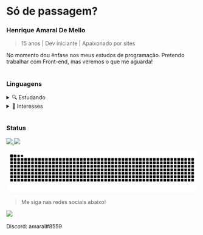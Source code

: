 # Só de passagem?

### Henrique Amaral De Mello
> 15 anos |
> Dev iniciante |
> Apaixonado por sites

No momento dou ênfase nos meus estudos de programação. Pretendo trabalhar com Front-end, mas veremos o que me aguarda!

#

### Linguagens

<details>
  <summary>🔍 Estudando</summary>

- [X] HTML5
- [X] CSS3
- [X] JavaScript
- [X] Algoritmos
</details>

<details>
  <summary>🤔 Interesses</summary>
  
- [X] Vue.js
- [X] React.js
- [X] Node.js
- [X] NPM
</details>

#

### Status

<a href="https://github.com/anuraghazra/github-readme-stats">
  <img width='400px' src="https://github-readme-stats.vercel.app/api?username=amaraldemelloh&show_icons&count_private=true&theme=" />
</a>
<a href="https://github.com/anuraghazra/github-readme-stats">
  <img width='400px' src="https://github-readme-stats.vercel.app/api/top-langs/?username=amaraldemelloh&layout=compact" />
</a> 

![Snake animation](https://github.com/amaraldemelloh/amaraldemelloh/blob/output/github-contribution-grid-snake.svg)



> Me siga nas redes sociais abaixo!

<a href='https://www.linkedin.com/in/henrique-amaral-de-mello/'><img src="https://cdn.jsdelivr.net/gh/devicons/devicon/icons/linkedin/linkedin-original.svg" width='50px'/></a>

Discord: amaral#8559
